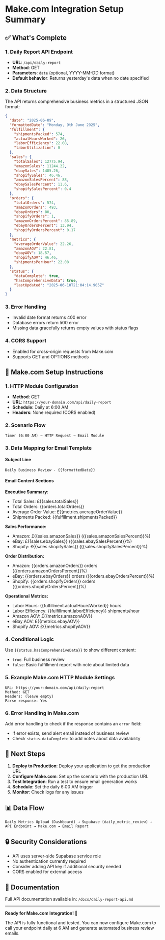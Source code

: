 # Make.com Integration Setup Summary

## ✅ What's Complete

### 1. Daily Report API Endpoint
- **URL**: `/api/daily-report`
- **Method**: GET
- **Parameters**: `date` (optional, YYYY-MM-DD format)
- **Default behavior**: Returns yesterday's data when no date specified

### 2. Data Structure
The API returns comprehensive business metrics in a structured JSON format:

```json
{
  "date": "2025-06-09",
  "formattedDate": "Monday, 9th June 2025",
  "fulfillment": {
    "shipmentsPacked": 574,
    "actualHoursWorked": 26,
    "laborEfficiency": 22.08,
    "laborUtilization": 0
  },
  "sales": {
    "totalSales": 12775.94,
    "amazonSales": 11244.22,
    "ebaySales": 1485.26,
    "shopifySales": 46.46,
    "amazonSalesPercent": 88,
    "ebaySalesPercent": 11.6,
    "shopifySalesPercent": 0.4
  },
  "orders": {
    "totalOrders": 574,
    "amazonOrders": 493,
    "ebayOrders": 80,
    "shopifyOrders": 1,
    "amazonOrdersPercent": 85.89,
    "ebayOrdersPercent": 13.94,
    "shopifyOrdersPercent": 0.17
  },
  "metrics": {
    "averageOrderValue": 22.26,
    "amazonAOV": 22.81,
    "ebayAOV": 18.57,
    "shopifyAOV": 46.46,
    "shipmentsPerHour": 22.08
  },
  "status": {
    "dataComplete": true,
    "hasComprehensiveData": true,
    "lastUpdated": "2025-06-10T21:04:14.905Z"
  }
}
```

### 3. Error Handling
- Invalid date format returns 400 error
- Database errors return 500 error
- Missing data gracefully returns empty values with status flags

### 4. CORS Support
- Enabled for cross-origin requests from Make.com
- Supports GET and OPTIONS methods

## 🔧 Make.com Setup Instructions

### 1. HTTP Module Configuration
- **Method**: GET
- **URL**: `https://your-domain.com/api/daily-report`
- **Schedule**: Daily at 6:00 AM
- **Headers**: None required (CORS enabled)

### 2. Scenario Flow
```
Timer (6:00 AM) → HTTP Request → Email Module
```

### 3. Data Mapping for Email Template

#### Subject Line
```
Daily Business Review - {{formattedDate}}
```

#### Email Content Sections

**Executive Summary:**
- Total Sales: £{{sales.totalSales}}
- Total Orders: {{orders.totalOrders}}
- Average Order Value: £{{metrics.averageOrderValue}}
- Shipments Packed: {{fulfillment.shipmentsPacked}}

**Sales Performance:**
- Amazon: £{{sales.amazonSales}} ({{sales.amazonSalesPercent}}%)
- eBay: £{{sales.ebaySales}} ({{sales.ebaySalesPercent}}%)
- Shopify: £{{sales.shopifySales}} ({{sales.shopifySalesPercent}}%)

**Order Distribution:**
- Amazon: {{orders.amazonOrders}} orders ({{orders.amazonOrdersPercent}}%)
- eBay: {{orders.ebayOrders}} orders ({{orders.ebayOrdersPercent}}%)
- Shopify: {{orders.shopifyOrders}} orders ({{orders.shopifyOrdersPercent}}%)

**Operational Metrics:**
- Labor Hours: {{fulfillment.actualHoursWorked}} hours
- Labor Efficiency: {{fulfillment.laborEfficiency}} shipments/hour
- Amazon AOV: £{{metrics.amazonAOV}}
- eBay AOV: £{{metrics.ebayAOV}}
- Shopify AOV: £{{metrics.shopifyAOV}}

### 4. Conditional Logic
Use `{{status.hasComprehensiveData}}` to show different content:
- `true`: Full business review
- `false`: Basic fulfillment report with note about limited data

### 5. Example Make.com HTTP Module Settings
```
URL: https://your-domain.com/api/daily-report
Method: GET
Headers: (leave empty)
Parse response: Yes
```

### 6. Error Handling in Make.com
Add error handling to check if the response contains an `error` field:
- If error exists, send alert email instead of business review
- Check `status.dataComplete` to add notes about data availability

## 🚀 Next Steps

1. **Deploy to Production**: Deploy your application to get the production URL
2. **Configure Make.com**: Set up the scenario with the production URL
3. **Test Integration**: Run a test to ensure email generation works
4. **Schedule**: Set the daily 6:00 AM trigger
5. **Monitor**: Check logs for any issues

## 📊 Data Flow

```
Daily Metrics Upload (Dashboard) → Supabase (daily_metric_review) → API Endpoint → Make.com → Email Report
```

## 🔒 Security Considerations

- API uses server-side Supabase service role
- No authentication currently required
- Consider adding API key if additional security needed
- CORS enabled for external access

## 📝 Documentation

Full API documentation available in: `/docs/daily-report-api.md`

---

**Ready for Make.com Integration! 🎉**

The API is fully functional and tested. You can now configure Make.com to call your endpoint daily at 6 AM and generate automated business review emails.
